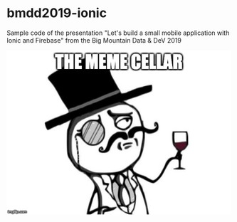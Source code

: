 # bmdd2019-ionic

Sample code of the presentation "Let's build a small mobile application with Ionic and Firebase" from the Big Mountain Data &amp; DeV 2019

![The Meme Cellar](slides/the-meme-cellar.jpg?raw=true "Title")

